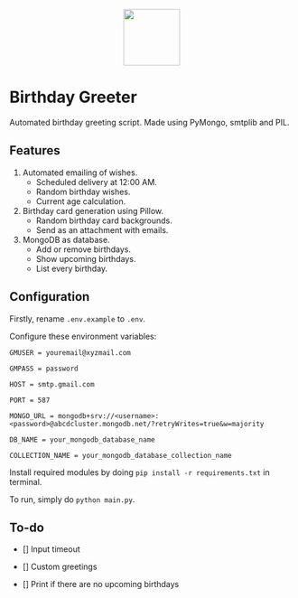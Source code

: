 <p align="center" width="100%">
<img src="https://freesvg.org/img/birthday-cake.png" width="100" height="100">
</p>

# Birthday Greeter
Automated birthday greeting script. Made using PyMongo, smtplib and PIL. 

## Features
1. Automated emailing of wishes.
    - Scheduled delivery at 12:00 AM.
    - Random birthday wishes.
    - Current age calculation.
2. Birthday card generation using Pillow.
    - Random birthday card backgrounds.
    - Send as an attachment with emails.
3. MongoDB as database.
    - Add or remove birthdays.
    - Show upcoming birthdays.
    - List every birthday.

## Configuration
Firstly, rename `.env.example` to `.env`.

Configure these environment variables:

`GMUSER = youremail@xyzmail.com`

`GMPASS = password`

`HOST = smtp.gmail.com`

`PORT = 587`

`MONGO_URL = mongodb+srv://<username>:<password>@abcdcluster.mongodb.net/?retryWrites=true&w=majority`

`DB_NAME = your_mongodb_database_name`

`COLLECTION_NAME = your_mongodb_database_collection_name`

Install required modules by doing `pip install -r requirements.txt` in terminal.

To run, simply do `python main.py`.

## To-do
- [] Input timeout

- [] Custom greetings

- [] Print if there are no upcoming birthdays
